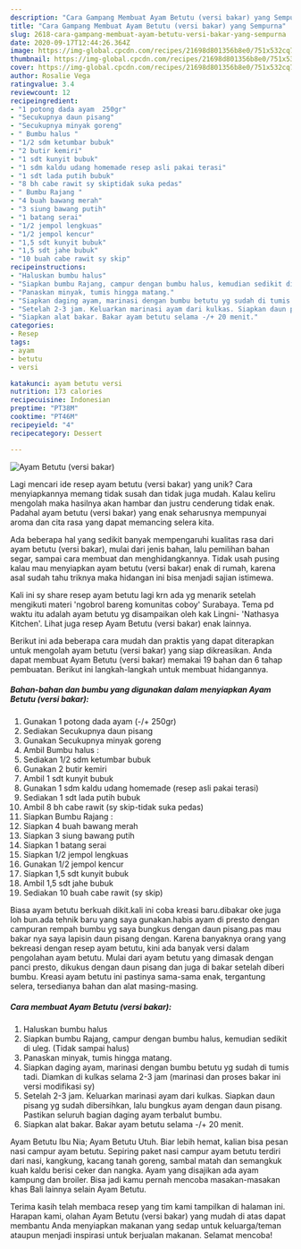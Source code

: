 ```yaml
---
description: "Cara Gampang Membuat Ayam Betutu (versi bakar) yang Sempurna"
title: "Cara Gampang Membuat Ayam Betutu (versi bakar) yang Sempurna"
slug: 2618-cara-gampang-membuat-ayam-betutu-versi-bakar-yang-sempurna
date: 2020-09-17T12:44:26.364Z
image: https://img-global.cpcdn.com/recipes/21698d801356b8e0/751x532cq70/ayam-betutu-versi-bakar-foto-resep-utama.jpg
thumbnail: https://img-global.cpcdn.com/recipes/21698d801356b8e0/751x532cq70/ayam-betutu-versi-bakar-foto-resep-utama.jpg
cover: https://img-global.cpcdn.com/recipes/21698d801356b8e0/751x532cq70/ayam-betutu-versi-bakar-foto-resep-utama.jpg
author: Rosalie Vega
ratingvalue: 3.4
reviewcount: 12
recipeingredient:
- "1 potong dada ayam  250gr"
- "Secukupnya daun pisang"
- "Secukupnya minyak goreng"
- " Bumbu halus "
- "1/2 sdm ketumbar bubuk"
- "2 butir kemiri"
- "1 sdt kunyit bubuk"
- "1 sdm kaldu udang homemade resep asli pakai terasi"
- "1 sdt lada putih bubuk"
- "8 bh cabe rawit sy skiptidak suka pedas"
- " Bumbu Rajang "
- "4 buah bawang merah"
- "3 siung bawang putih"
- "1 batang serai"
- "1/2 jempol lengkuas"
- "1/2 jempol kencur"
- "1,5 sdt kunyit bubuk"
- "1,5 sdt jahe bubuk"
- "10 buah cabe rawit sy skip"
recipeinstructions:
- "Haluskan bumbu halus"
- "Siapkan bumbu Rajang, campur dengan bumbu halus, kemudian sedikit di uleg. (Tidak sampai halus)"
- "Panaskan minyak, tumis hingga matang."
- "Siapkan daging ayam, marinasi dengan bumbu betutu yg sudah di tumis tadi. Diamkan di kulkas selama 2-3 jam (marinasi dan proses bakar ini versi modifikasi sy)"
- "Setelah 2-3 jam. Keluarkan marinasi ayam dari kulkas. Siapkan daun pisang yg sudah dibersihkan, lalu bungkus ayam dengan daun pisang. Pastikan seluruh bagian daging ayam terbalut bumbu."
- "Siapkan alat bakar. Bakar ayam betutu selama -/+ 20 menit."
categories:
- Resep
tags:
- ayam
- betutu
- versi

katakunci: ayam betutu versi 
nutrition: 173 calories
recipecuisine: Indonesian
preptime: "PT38M"
cooktime: "PT46M"
recipeyield: "4"
recipecategory: Dessert

---
```



![Ayam Betutu (versi bakar)](https://img-global.cpcdn.com/recipes/21698d801356b8e0/751x532cq70/ayam-betutu-versi-bakar-foto-resep-utama.jpg)

Lagi mencari ide resep ayam betutu (versi bakar) yang unik? Cara menyiapkannya memang tidak susah dan tidak juga mudah. Kalau keliru mengolah maka hasilnya akan hambar dan justru cenderung tidak enak. Padahal ayam betutu (versi bakar) yang enak seharusnya mempunyai aroma dan cita rasa yang dapat memancing selera kita.

Ada beberapa hal yang sedikit banyak mempengaruhi kualitas rasa dari ayam betutu (versi bakar), mulai dari jenis bahan, lalu pemilihan bahan segar, sampai cara membuat dan menghidangkannya. Tidak usah pusing kalau mau menyiapkan ayam betutu (versi bakar) enak di rumah, karena asal sudah tahu triknya maka hidangan ini bisa menjadi sajian istimewa.

Kali ini sy share resep ayam betutu lagi krn ada yg menarik setelah mengikuti materi &#39;ngobrol bareng komunitas coboy&#39; Surabaya. Tema pd waktu itu adalah ayam betutu yg disampaikan oleh kak Lingni- &#39;Nathasya Kitchen&#39;. Lihat juga resep Ayam Betutu (versi bakar) enak lainnya.


Berikut ini ada beberapa cara mudah dan praktis yang dapat diterapkan untuk mengolah ayam betutu (versi bakar) yang siap dikreasikan. Anda dapat membuat Ayam Betutu (versi bakar) memakai 19 bahan dan 6 tahap pembuatan. Berikut ini langkah-langkah untuk membuat hidangannya.

<!--inarticleads1-->

##### Bahan-bahan dan bumbu yang digunakan dalam menyiapkan Ayam Betutu (versi bakar):

1. Gunakan 1 potong dada ayam (-/+ 250gr)
1. Sediakan Secukupnya daun pisang
1. Gunakan Secukupnya minyak goreng
1. Ambil  Bumbu halus :
1. Sediakan 1/2 sdm ketumbar bubuk
1. Gunakan 2 butir kemiri
1. Ambil 1 sdt kunyit bubuk
1. Gunakan 1 sdm kaldu udang homemade (resep asli pakai terasi)
1. Sediakan 1 sdt lada putih bubuk
1. Ambil 8 bh cabe rawit (sy skip-tidak suka pedas)
1. Siapkan  Bumbu Rajang :
1. Siapkan 4 buah bawang merah
1. Siapkan 3 siung bawang putih
1. Siapkan 1 batang serai
1. Siapkan 1/2 jempol lengkuas
1. Gunakan 1/2 jempol kencur
1. Siapkan 1,5 sdt kunyit bubuk
1. Ambil 1,5 sdt jahe bubuk
1. Sediakan 10 buah cabe rawit (sy skip)


Biasa ayam betutu berkuah dikit.kali ini coba kreasi baru.dibakar oke juga loh bun.ada tehnik baru yang saya gunakan.habis ayam di presto dengan campuran rempah bumbu yg saya bungkus dengan daun pisang.pas mau bakar nya saya lapisin daun pisang dengan. Karena banyaknya orang yang bekreasi dengan resep ayam betutu, kini ada banyak versi dalam pengolahan ayam betutu. Mulai dari ayam betutu yang dimasak dengan panci presto, dikukus dengan daun pisang dan juga di bakar setelah diberi bumbu. Kreasi ayam betutu ini pastinya sama-sama enak, tergantung selera, tersedianya bahan dan alat masing-masing. 

<!--inarticleads2-->

##### Cara membuat Ayam Betutu (versi bakar):

1. Haluskan bumbu halus
1. Siapkan bumbu Rajang, campur dengan bumbu halus, kemudian sedikit di uleg. (Tidak sampai halus)
1. Panaskan minyak, tumis hingga matang.
1. Siapkan daging ayam, marinasi dengan bumbu betutu yg sudah di tumis tadi. Diamkan di kulkas selama 2-3 jam (marinasi dan proses bakar ini versi modifikasi sy)
1. Setelah 2-3 jam. Keluarkan marinasi ayam dari kulkas. Siapkan daun pisang yg sudah dibersihkan, lalu bungkus ayam dengan daun pisang. Pastikan seluruh bagian daging ayam terbalut bumbu.
1. Siapkan alat bakar. Bakar ayam betutu selama -/+ 20 menit.


Ayam Betutu Ibu Nia; Ayam Betutu Utuh. Biar lebih hemat, kalian bisa pesan nasi campur ayam betutu. Sepiring paket nasi campur ayam betutu terdiri dari nasi, kangkung, kacang tanah goreng, sambal matah dan semangkuk kuah kaldu berisi ceker dan nangka. Ayam yang disajikan ada ayam kampung dan broiler. Bisa jadi kamu pernah mencoba masakan-masakan khas Bali lainnya selain Ayam Betutu. 

Terima kasih telah membaca resep yang tim kami tampilkan di halaman ini. Harapan kami, olahan Ayam Betutu (versi bakar) yang mudah di atas dapat membantu Anda menyiapkan makanan yang sedap untuk keluarga/teman ataupun menjadi inspirasi untuk berjualan makanan. Selamat mencoba!
